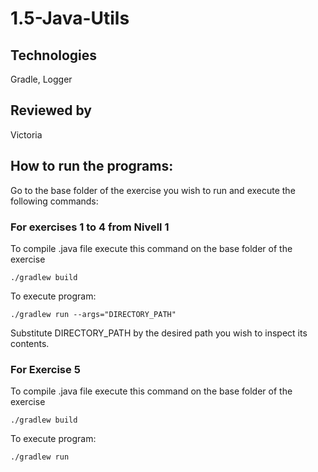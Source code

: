 # 1.5-Java-Utils

## Technologies
Gradle, Logger
## Reviewed by
Victoria

## How to run the programs:
Go to the base folder of the exercise you wish to run and execute the following commands:

### For exercises 1 to 4 from Nivell 1

To compile .java file execute this command on the base folder of the exercise

```./gradlew build```

To execute program:

```./gradlew run --args="DIRECTORY_PATH"```

Substitute DIRECTORY_PATH by the desired path you wish to inspect its contents.


### For Exercise 5

To compile .java file execute this command on the base folder of the exercise

```./gradlew build```

To execute program:

```./gradlew run```
